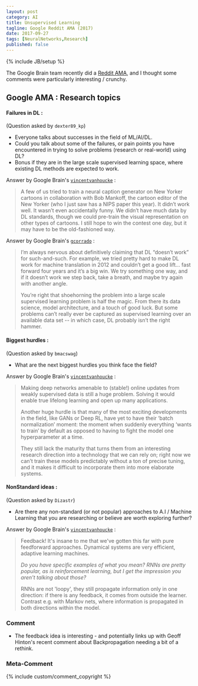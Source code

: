 ```yaml
---
layout: post
category: AI
title: Unsupervised Learning
tagline: Google Reddit AMA (2017)
date: 2017-09-27
tags: [NeuralNetworks,Research]
published: false
---
```

{% include JB/setup %}

The Google Brain team recently did a [Reddit AMA](https://www.reddit.com/r/MachineLearning/comments/6z51xb/we_are_the_google_brain_team_wed_love_to_answer/), 
and I thought some comments were particularly interesting / crunchy.

## Google AMA : Research topics

####  Failures in DL :
(Question asked by ```dexter89_kp```)

*   Everyone talks about successes in the field of ML/AI/DL. 
*   Could you talk about some of the failures, or pain points you have encountered 
    in trying to solve problems (research or real-world) using DL?
*   Bonus if they are in the large scale supervised learning space, 
    where existing DL methods are expected to work.

Answer by Google Brain's [```vincentvanhoucke```](https://research.google.com/pubs/VincentVanhoucke.html) : 

>A few of us tried to train a neural caption generator on New Yorker cartoons in collaboration with Bob Mankoff, 
the cartoon editor of the New Yorker (who I just saw has a NIPS paper this year). 
It didn’t work well. It wasn’t even accidentally funny. 
We didn’t have much data by DL standards, though we could pre-train the visual representation on other types of cartoons. 
I still hope to win the contest one day, but it may have to be the old-fashioned way. 
      
Answer by Google Brain's [```gcorrado```](https://research.google.com/pubs/GregCorrado.html) : 

>I’m always nervous about definitively claiming that DL “doesn’t work” for such-and-such. 
For example, we tried pretty hard to make DL work for machine translation in 2012 and couldn’t get a good lift... 
fast forward four years and it’s a big win. 
We try something one way, and if it doesn’t work we step back, take a breath, 
and maybe try again with another angle. 
>      
>You’re right that shoehorning the problem into a large scale supervised learning problem is half the magic. 
From there its data science, model architecture, and a touch of good luck. 
But some problems can’t really ever be captured as supervised learning over an available data set -- 
in which case, DL probably isn’t the right hammer.


#### Biggest hurdles : 
(Question asked by ```bmacswag```)

*    What are the next biggest hurdles you think face the field?

Answer by Google Brain's [```vincentvanhoucke```](https://research.google.com/pubs/VincentVanhoucke.html) : 

>Making deep networks amenable to (stable!) online updates 
from weakly supervised data is still a huge problem. 
Solving it would enable true lifelong learning and open up many applications. 
>
>Another huge hurdle is that many of the most exciting developments in the field, 
like GANs or Deep RL, have yet to have their ‘batch normalization’ moment: 
the moment when suddenly everything ‘wants to train’ by default 
as opposed to having to fight the model one hyperparameter at a time. 
>
>They still lack the maturity that turns them from an interesting research direction 
into a technology that we can rely on; 
right now we can’t train these models predictably without a ton of precise tuning, 
and it makes it difficult to incorporate them into more elaborate systems.

####  NonStandard ideas : 
(Question asked by ```Dizastr```)

*    Are there any non-standard (or not popular) approaches to A.I / Machine Learning 
    that you are researching or believe are worth exploring further?

Answer by Google Brain's [```vincentvanhoucke```](https://research.google.com/pubs/VincentVanhoucke.html) : 

>Feedback! It's insane to me that we've gotten this far with pure feedforward approaches. 
Dynamical systems are very efficient, adaptive learning machines.
>      
>*Do you have specific examples of what you mean? RNNs are pretty popular, as is reinforcement learning, but I get the impression you aren't talking about those?*
>
>RNNs are not 'loopy', they still propagate information only in one direction: 
if there is any feedback, it comes from outside the learner. 
Contrast e.g. with Markov nets, where information is propagated in both directions within the model.


### Comment

*  The feedback idea is interesting - and potentially links up with Geoff Hinton's recent comment 
about Backpropagation needing a bit of a rethink.




### Meta-Comment




{% include custom/comment_copyright %}

